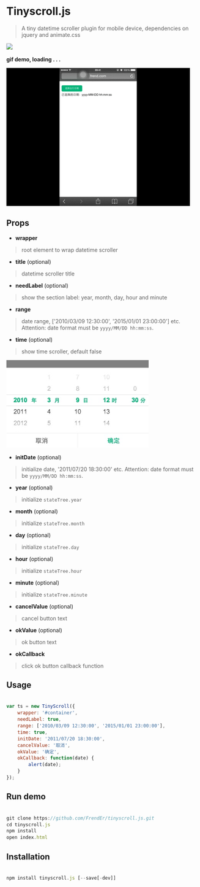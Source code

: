 # Tinyscroll.js

> A tiny datetime scroller plugin for mobile device, dependencies on jquery and animate.css

<a href="https://www.npmjs.com/package/tinyscroll.js">
    <img src="https://img.shields.io/npm/dm/tinyscroll.js.svg?style=flat-square" />
</a>

**gif demo, loading . . .**

![demo](./demo.gif)

## Props

- **wrapper**

> root element to wrap datetime scroller

- **title** (optional)

> datetime scroller title

- **needLabel** (optional)

> show the section label: year, month, day, hour and minute

- **range**

> date range, ['2010/03/09 12:30:00', '2015/01/01 23:00:00'] etc. Attention: date format must be `yyyy/MM/DD hh:mm:ss`.

- **time** (optional)

> show time scroller, default false

![demo](./demo.png)

- **initDate** (optional)

> initialize date, '2011/07/20 18:30:00' etc. Attention: date format must be `yyyy/MM/DD hh:mm:ss`.

- **year** (optional)

> initialize `stateTree.year`

- **month** (optional)

> initialize `stateTree.month`

- **day** (optional)

> initialize `stateTree.day`

- **hour** (optional)

> initialize `stateTree.hour`

- **minute** (optional)

> initialize `stateTree.minute`

- **cancelValue** (optional)

> cancel button text

- **okValue** (optional)

> ok button text

- **okCallback**

> click ok button callback function


## Usage

```js

var ts = new TinyScroll({
    wrapper: '#container',
    needLabel: true,
    range: ['2010/03/09 12:30:00', '2015/01/01 23:00:00'],
    time: true,
    initDate: '2011/07/20 18:30:00',
    cancelValue: '取消',
    okValue: '确定',
    okCallback: function(date) {
        alert(date);
    }
});

```

## Run demo

```js

git clone https://github.com/FrendEr/tinyscroll.js.git
cd tinyscroll.js
npm install
open index.html

```

## Installation

```js

npm install tinyscroll.js [--save[-dev]]

```
